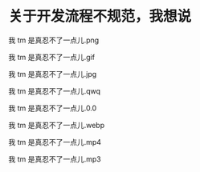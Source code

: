 # 关于开发流程不规范，我想说

我 tm 是真忍不了一点儿.png

我 tm 是真忍不了一点儿.gif

我 tm 是真忍不了一点儿.jpg

我 tm 是真忍不了一点儿.qwq

我 tm 是真忍不了一点儿.0.0

我 tm 是真忍不了一点儿.webp

我 tm 是真忍不了一点儿.mp4

我 tm 是真忍不了一点儿.mp3